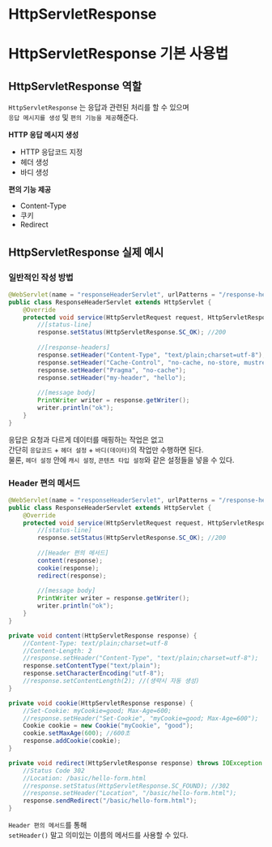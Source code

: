 HttpServletResponse
======================

# HttpServletResponse 기본 사용법
## HttpServletResponse 역할  
`HttpServletResponse` 는 응답과 관련된 처리를 할 수 있으며       
`응답 메시지를 생성` 및 `편의 기능을 제공`해준다.        
   
**HTTP 응답 메시지 생성**  
* HTTP 응답코드 지정 
* 헤더 생성
* 바디 생성
   
**편의 기능 제공**
* Content-Type
* 쿠키  
* Redirect   

## HttpServletResponse 실제 예시   
### 일반적인 작성 방법 
```java
@WebServlet(name = "responseHeaderServlet", urlPatterns = "/response-header")
public class ResponseHeaderServlet extends HttpServlet {
    @Override
    protected void service(HttpServletRequest request, HttpServletResponseresponse) throws ServletException, IOException {
        //[status-line]
        response.setStatus(HttpServletResponse.SC_OK); //200
        
        //[response-headers]
        response.setHeader("Content-Type", "text/plain;charset=utf-8");
        response.setHeader("Cache-Control", "no-cache, no-store, mustrevalidate");
        response.setHeader("Pragma", "no-cache");
        response.setHeader("my-header", "hello");
        
        //[message body]
        PrintWriter writer = response.getWriter();
        writer.println("ok");
    }
}
```  
응답은 요청과 다르게 데이터를 매핑하는 작업은 없고       
간단히 `응답코드` + `헤더 설정` + `바디(데이터)`의 작업만 수행하면 된다.          
물론, `헤더 설정` 안에 `캐시 설정`, `콘텐츠 타입 설정`와 같은 설정들을 넣을 수 있다.      
    
### Header 편의 메서드   
```java
@WebServlet(name = "responseHeaderServlet", urlPatterns = "/response-header")
public class ResponseHeaderServlet extends HttpServlet {
    @Override
    protected void service(HttpServletRequest request, HttpServletResponseresponse) throws ServletException, IOException {
        //[status-line]
        response.setStatus(HttpServletResponse.SC_OK); //200
        
        //[Header 편의 메서드]
        content(response);
        cookie(response);
        redirect(response);
        
        //[message body]
        PrintWriter writer = response.getWriter();
        writer.println("ok");
    }
}

private void content(HttpServletResponse response) {
    //Content-Type: text/plain;charset=utf-8
    //Content-Length: 2
    //response.setHeader("Content-Type", "text/plain;charset=utf-8");
    response.setContentType("text/plain");
    response.setCharacterEncoding("utf-8");
    //response.setContentLength(2); //(생략시 자동 생성)
}

private void cookie(HttpServletResponse response) {
    //Set-Cookie: myCookie=good; Max-Age=600;
    //response.setHeader("Set-Cookie", "myCookie=good; Max-Age=600");
    Cookie cookie = new Cookie("myCookie", "good");
    cookie.setMaxAge(600); //600초
    response.addCookie(cookie);
}

private void redirect(HttpServletResponse response) throws IOException {
    //Status Code 302
    //Location: /basic/hello-form.html
    //response.setStatus(HttpServletResponse.SC_FOUND); //302
    //response.setHeader("Location", "/basic/hello-form.html");
    response.sendRedirect("/basic/hello-form.html");
}
```
`Header 편의 메서드`를 통해      
`setHeader()` 말고 의미있는 이름의 메서드를 사용할 수 있다.     
